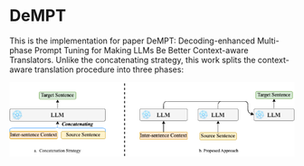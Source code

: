 # DeMPT
This is the implementation for paper DeMPT: Decoding-enhanced Multi-phase Prompt Tuning for Making LLMs Be Better Context-aware Translators. Unlike the concatenating strategy, this work splits the context-aware translation procedure into three phases:
<div align=center>

  ![msp](https://github.com/Rooders/DeMPT/blob/main/intro.png)

</div>


